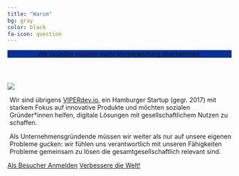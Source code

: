 ```yaml
---
title: "Warum"
bg: gray
color: black
fa-icon: question
---
```

<div class="pricebox">
  <header style="background-color: #093099; text-align: center; padding-left: 0px;"><span style="padding-left: 0px; padding-right: 0px;">Wir Gründer müssen mehr Verantwortung übernehmen.</span></header>
  <div class="figure"><a href="https://viperdev.io/"><img style="float: none;" src="/img/viperdev.png"></a></div>
  <p style="float: left; padding-left: 5px;">Wir sind übrigens <a href="https://viperdev.io/">VIPERdev.io</a>, ein Hamburger Startup (gegr. 2017) mit starkem Fokus auf innovative Produkte und möchten sozialen Gründer*innen helfen, digitale Lösungen mit gesellschaftlichem Nutzen zu schaffen.
  </p>
  <p style="padding-left: 5px;">
  Als Unternehmensgründende müssen wir weiter als nur auf unsere eigenen Probleme gucken: wir fühlen uns verantwortlich mit unseren Fähigkeiten Probleme gemeinsam zu lösen die gesamtgesellschaftlich relevant sind.
  </p>
</div>
<div class="smalltextbox">
<a href="https://www.eventbrite.de/e/nikolauspitch-tickets-51460197837" class="button">Als Besucher Anmelden</a>
<a class="button" href="https://sils1.typeform.com/to/TsR3Vv" data-mode="popup" data-submit-close-delay="5" target="_blank">Verbessere die Welt!</a> <script> (function() { var qs,js,q,s,d=document, gi=d.getElementById, ce=d.createElement, gt=d.getElementsByTagName, id="typef_orm_share", b="https://embed.typeform.com/"; if(!gi.call(d,id)){ js=ce.call(d,"script"); js.id=id; js.src=b+"embed.js"; q=gt.call(d,"script")[0]; q.parentNode.insertBefore(js,q) } })() </script>
</div>
